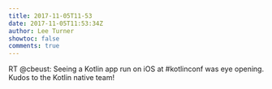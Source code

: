 ```yaml
---
title: 2017-11-05T11-53
date: 2017-11-05T11:53:34Z
author: Lee Turner
showtoc: false
comments: true
---
```


RT @cbeust: Seeing a Kotlin app run on iOS at #kotlinconf was eye opening. Kudos to the Kotlin native team!

